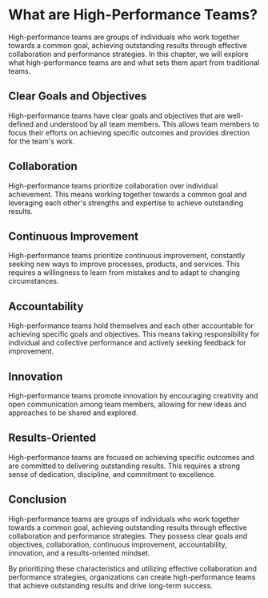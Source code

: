 What are High-Performance Teams?
============================================================================

High-performance teams are groups of individuals who work together towards a common goal, achieving outstanding results through effective collaboration and performance strategies. In this chapter, we will explore what high-performance teams are and what sets them apart from traditional teams.

Clear Goals and Objectives
--------------------------

High-performance teams have clear goals and objectives that are well-defined and understood by all team members. This allows team members to focus their efforts on achieving specific outcomes and provides direction for the team's work.

Collaboration
-------------

High-performance teams prioritize collaboration over individual achievement. This means working together towards a common goal and leveraging each other's strengths and expertise to achieve outstanding results.

Continuous Improvement
----------------------

High-performance teams prioritize continuous improvement, constantly seeking new ways to improve processes, products, and services. This requires a willingness to learn from mistakes and to adapt to changing circumstances.

Accountability
--------------

High-performance teams hold themselves and each other accountable for achieving specific goals and objectives. This means taking responsibility for individual and collective performance and actively seeking feedback for improvement.

Innovation
----------

High-performance teams promote innovation by encouraging creativity and open communication among team members, allowing for new ideas and approaches to be shared and explored.

Results-Oriented
----------------

High-performance teams are focused on achieving specific outcomes and are committed to delivering outstanding results. This requires a strong sense of dedication, discipline, and commitment to excellence.

Conclusion
----------

High-performance teams are groups of individuals who work together towards a common goal, achieving outstanding results through effective collaboration and performance strategies. They possess clear goals and objectives, collaboration, continuous improvement, accountability, innovation, and a results-oriented mindset.

By prioritizing these characteristics and utilizing effective collaboration and performance strategies, organizations can create high-performance teams that achieve outstanding results and drive long-term success.
